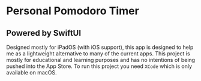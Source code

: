 #  Personal Pomodoro Timer
 ## Powered by SwiftUI
 
 Designed mostly for iPadOS (with iOS support), this app is designed to help me as a lightweight alternative to many of the current apps. This project is mostly for educational and learning purposes and has no intentions of being pushed into the App Store. To run this project you need `XCode` which is only available on macOS. 
